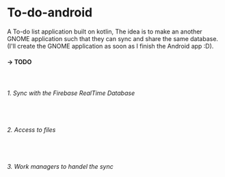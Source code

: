 # To-do-android
A To-do list application built on kotlin, The idea is to make an another GNOME application such that they can sync and share the same database. (I'll create the GNOME application as soon as I finish the Android app :D). 
<h4>-> TODO<h4>
  </br>
  <h6>1. Sync with the Firebase RealTime Database</h6></br>
  <h6>2. Access to files</h6></br>
  <h6>3. Work managers to handel the sync</h6></br>
